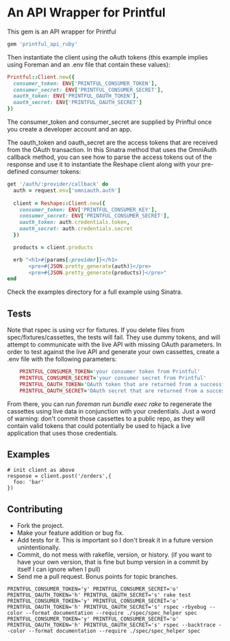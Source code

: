 # An API Wrapper for Printful

This gem is an API wrapper for Printful

```ruby
gem 'printful_api_ruby'
```

Then instantiate the client using the oAuth tokens (this example implies using Foreman and an .env file that contain these values):

```ruby
Printful::Client.new({
  consumer_token: ENV['PRINTFUL_CONSUMER_TOKEN'], 
  consumer_secret: ENV['PRINTFUL_CONSUMER_SECRET'], 
  oauth_token: ENV['PRINTFUL_OAUTH_TOKEN'], 
  oauth_secret: ENV['PRINTFUL_OAUTH_SECRET']
})
```

The consumer_token and consumer_secret are supplied by Prinftul once you create a developer account and an app.

The oauth_token and oauth_secret are the access tokens that are received from the OAuth transaction. In this Sinatra method that uses the OmniAuth callback method, you can see how to parse the access tokens out of the response and use it to instantiate the Reshape client along with your pre-defined consumer tokens:

```ruby
get '/auth/:provider/callback' do
  auth = request.env['omniauth.auth']
  
  client = Reshape::Client.new({
    consumer_token: ENV['PRINTFUL_CONSUMER_KEY'], 
    consumer_secret: ENV['PRINTFUL_CONSUMER_SECRET'], 
    oauth_token: auth.credentials.token,
    oauth_secret: auth.credentials.secret
  })

  products = client.products

  erb "<h1>#{params[:provider]}</h1>
       <pre>#{JSON.pretty_generate(auth)}</pre>
       <pre>#{JSON.pretty_generate(products)}</pre>"
end
```

Check the examples directory for a full example using Sinatra.

## Tests

Note that rspec is using vcr for fixtures. If you delete files from spec/fixtures/cassettes, the tests will fail. They use dummy tokens, and will attempt to communicate with the live API with missing OAuth parameters. In order to test against the live API and generate your own cassettes, create a .env file with the following parameters:

```ruby
	PRINTFUL_CONSUMER_TOKEN='your consumer token from Printful'
	PRINTFUL_CONSUMER_SECRET='your consumer secret from Printful'
	PRINTFUL_OAUTH_TOKEN='OAuth token that are returned from a successful authentication'
	PRINTFUL_OAUTH_SECRET='OAuth secret that are returned from a successful authentication'
```

From there, you can run _foreman run bundle exec rake_ to regenerate the cassettes using live data in conjunction with your credentials. Just a word of warning: don't commit those cassettes to a public repo, as they will contain valid tokens that could potentially be used to hijack a live application that uses those credentials.

## Examples
```
# init client as above
response = client.post('/orders',{
  foo: 'bar'
})
```

## Contributing

* Fork the project.
* Make your feature addition or bug fix.
* Add tests for it. This is important so I don't break it in a
  future version unintentionally.
* Commit, do not mess with rakefile, version, or history.
  (if you want to have your own version, that is fine but bump version in a commit by itself I can ignore when I pull)
* Send me a pull request. Bonus points for topic branches.

```
PRINTFUL_CONSUMER_TOKEN='y' PRINTFUL_CONSUMER_SECRET='o' PRINTFUL_OAUTH_TOKEN='h' PRINTFUL_OAUTH_SECRET='s' rake test
PRINTFUL_CONSUMER_TOKEN='y' PRINTFUL_CONSUMER_SECRET='o' PRINTFUL_OAUTH_TOKEN='h' PRINTFUL_OAUTH_SECRET='s' rspec -rbyebug --color --format documentation --require ./spec/spec_helper spec
PRINTFUL_CONSUMER_TOKEN='y' PRINTFUL_CONSUMER_SECRET='o' PRINTFUL_OAUTH_TOKEN='h' PRINTFUL_OAUTH_SECRET='s' rspec --backtrace --color --format documentation --require ./spec/spec_helper spec
```
